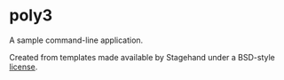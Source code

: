 # poly3

A sample command-line application.

Created from templates made available by Stagehand under a BSD-style
[license](https://github.com/dart-lang/stagehand/blob/master/LICENSE).
